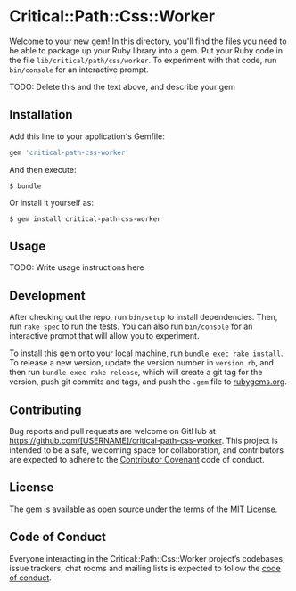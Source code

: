 # Critical::Path::Css::Worker

Welcome to your new gem! In this directory, you'll find the files you need to be able to package up your Ruby library into a gem. Put your Ruby code in the file `lib/critical/path/css/worker`. To experiment with that code, run `bin/console` for an interactive prompt.

TODO: Delete this and the text above, and describe your gem

## Installation

Add this line to your application's Gemfile:

```ruby
gem 'critical-path-css-worker'
```

And then execute:

    $ bundle

Or install it yourself as:

    $ gem install critical-path-css-worker

## Usage

TODO: Write usage instructions here

## Development

After checking out the repo, run `bin/setup` to install dependencies. Then, run `rake spec` to run the tests. You can also run `bin/console` for an interactive prompt that will allow you to experiment.

To install this gem onto your local machine, run `bundle exec rake install`. To release a new version, update the version number in `version.rb`, and then run `bundle exec rake release`, which will create a git tag for the version, push git commits and tags, and push the `.gem` file to [rubygems.org](https://rubygems.org).

## Contributing

Bug reports and pull requests are welcome on GitHub at https://github.com/[USERNAME]/critical-path-css-worker. This project is intended to be a safe, welcoming space for collaboration, and contributors are expected to adhere to the [Contributor Covenant](http://contributor-covenant.org) code of conduct.

## License

The gem is available as open source under the terms of the [MIT License](http://opensource.org/licenses/MIT).

## Code of Conduct

Everyone interacting in the Critical::Path::Css::Worker project’s codebases, issue trackers, chat rooms and mailing lists is expected to follow the [code of conduct](https://github.com/[USERNAME]/critical-path-css-worker/blob/master/CODE_OF_CONDUCT.md).
